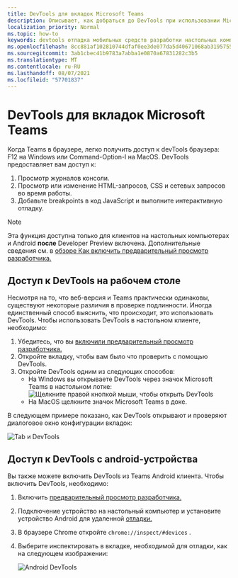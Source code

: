 ```yaml
---
title: DevTools для вкладок Microsoft Teams
description: Описывает, как добраться до DevTools при использовании Microsoft Teams настольного клиента
localization_priority: Normal
ms.topic: how-to
keywords: devtools отладка мобильных средств разработки настольных компьютеров chrome для настольных компьютеров
ms.openlocfilehash: 8cc881af102810744dfaf0ee3de077da5d40671068ab319575518f8978e5f791
ms.sourcegitcommit: 3ab1cbec41b9783a7abba1e0870a67831282c3b5
ms.translationtype: MT
ms.contentlocale: ru-RU
ms.lasthandoff: 08/07/2021
ms.locfileid: "57701837"
---
```

# <a name="devtools-for-microsoft-teams-tabs"></a>DevTools для вкладок Microsoft Teams

Когда Teams в браузере, легко получить доступ к devTools браузера: F12 на Windows или Command-Option-I на MacOS. DevTools предоставляет вам доступ к:

1. Просмотр журналов консоли.
1. Просмотр или изменение HTML-запросов, CSS и сетевых запросов во время работы.
1. Добавьте breakpoints в код JavaScript и выполните интерактивную отладку.

> [!NOTE]
> Эта функция доступна только для клиентов на настольных компьютерах и Android **после** Developer Preview включена. Дополнительные сведения см. в [обзоре Как включить предварительный просмотр разработчика.](~/resources/dev-preview/developer-preview-intro.md)

## <a name="access-devtools-on-the-desktop"></a>Доступ к DevTools на рабочем столе

Несмотря на то, что веб-версия и Teams практически одинаковы, существуют некоторые различия в проверке подлинности. Иногда единственный способ выяснить, что происходит, это использовать DevTools. Чтобы использовать DevTools в настольном клиенте, необходимо:

1. Убедитесь, что вы [включили предварительный просмотр разработчика.](~/resources/dev-preview/developer-preview-intro.md)
1. Откройте вкладку, чтобы вам было что проверить с помощью DevTools.
1. Откройте DevTools одним из следующих способов:
    * На Windows вы открываете DevTools через значок Microsoft Teams в настольном лотке:<br>
  ![Щелкните правой кнопкой мыши, чтобы открыть DevTools](~/assets/images/dev-preview/devtools-right-click.png)
    * На MacOS щелкните значок Microsoft Teams в доке.

В следующем примере показано, как DevTools открывают и проверяют диалоговое окно конфигурации вкладок:

   ![Tab и DevTools](~/assets/images/dev-preview/tab-and-devtools.png)

## <a name="access-devtools-from-an-android-device"></a>Доступ к DevTools с android-устройства

Вы также можете включить DevTools из Teams Android клиента. Чтобы включить DevTools, необходимо:

1. Включить [предварительный просмотр разработчика.](~/resources/dev-preview/developer-preview-intro.md)
1. Подключение устройство на настольный компьютер и установите устройство Android для удаленной [отладки.](https://developers.google.com/web/tools/chrome-devtools/remote-debugging/)
1. В браузере Chrome откройте `chrome://inspect/#devices` .
1. Выберите  инспектировать в вкладке, необходимой для отладки, как на следующем изображении:

   ![Android DevTools](~/assets/images/android-devtools.png)
